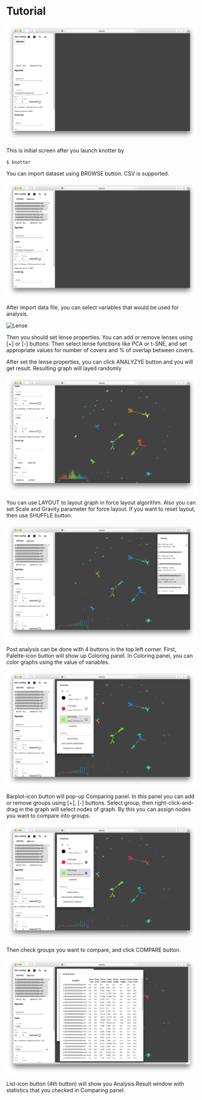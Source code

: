 # Tutorial

![Initial screen](1-initial.png)

This is initial screen after you launch knotter by

	$ knotter

You can import dataset using BROWSE button. CSV is supported.

![Variable selection](2-select-variable.png)

After import data file, you can select variables that would be used for analysis.

![Lense](3-lense.png)

Then you should set lense properties. You can add or remove lenses using [+] or [-] buttons. Then select lense functions like PCA or t-SNE, and set appropriate values for number of covers and % of overlap between covers.

After set the lense properties, you can click ANALYZYE button and you will get result. Resulting graph will layed randomly

![Layout](4-layout.png)

You can use LAYOUT to layout graph in force layout algorithm. Also you can set Scale and Gravity parameter for force layout. If you want to reset layout, then use SHUFFLE button.

![Coloring](5-coloring.png)

Post analysis can be done with 4 buttons in the top left corner. First, Palette-icon button will show up Coloring panel. In Coloring panel, you can color graphs using the value of variables.

![Comparing](6-comparing.png)

Barplot-icon button will pop-up Comparing panel. In this panel you can add or remove groups using [+], [-] buttons. Select group, then right-click-and-drag in the graph will select nodes of graph. By this you can assign nodes you want to compare into groups.

![Select Group](7-select-group.png)

Then check groups you want to compare, and click COMPARE button.

![Analysis](8-analysis.png)

List-icon button (4th button) will show you Analysis Result window with statistics that you checked in Comparing panel.
